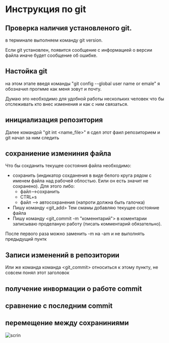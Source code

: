 # Инструкция по git
## Проверка наличия установленого git.
в терминале выполняем команду git version.

Если git установлен, появится сообщение с информацией о версии файла иначе будет сообщение об ошибке.
## Настойка git
на этом этапе введя команды "git config --global user name or emale" я обозначил прогмме как меня зовут и почту. 

Думаю это необходимо для удобной работы нескольких человек что бы отслеживать кто внес изменения и как с ним связаться.
## инициализация репозитория 
Далее командой "git int <name_file>" я сдел этот фаил репозиторием и git начал за ним следить
## сохраниение измениния файла 
Что бы сохданить текущее состояния файла необходимо: 
* сохранить (индикатор сохданения в виде белого круга рядом с именем файла над рабочей облостью. Еили он есть значит не сохранено). Для этого либо:
    * файл-->сохранить
    * CTRL+s
    * файл --> автосохранения (напроти должна быть галочка)
* Пишу команду <git_add> Тем смамы добавляю текущее состояние файла 
* Пишу команду <git_commit -m "коменнтарий"> в коментарии записываю проделаную работу (писать комментарий обязательно).

После первого раза можно заменить -m на -am и не выполнять предыдущий пунтк

## Записи изменений в репозитории 
Или же команда команда <git_commit> относиться к этому пункту, не совсем понял этот заголовок 
## получение инвормации о работе commit 
## сравнение с последним commit
## перемещение между сохраниниями 
![scrin](%D0%91%D0%B5%D0%B7%D1%8B%D0%BC%D1%8F%D0%BD%D0%BD%D1%8B%D0%B9.png)